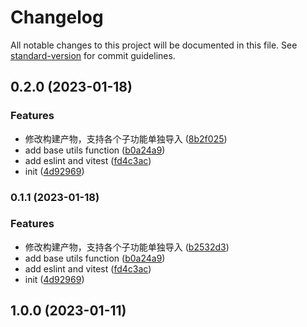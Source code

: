 # Changelog

All notable changes to this project will be documented in this file. See [standard-version](https://github.com/conventional-changelog/standard-version) for commit guidelines.

## 0.2.0 (2023-01-18)


### Features

* 修改构建产物，支持各个子功能单独导入 ([8b2f025](https://github.com/He110te4m/utils/commit/8b2f02527b6abe633d689f408e32e42be9deffc8))
* add base utils function ([b0a24a9](https://github.com/He110te4m/utils/commit/b0a24a93ce23812647a84aa251b63b0517f03dc4))
* add eslint and vitest ([fd4c3ac](https://github.com/He110te4m/utils/commit/fd4c3ac7e0839a0369679d72f1e9682e2f048969))
* init ([4d92969](https://github.com/He110te4m/utils/commit/4d9296983fc66a217044159114368a0d017c6c03))

### 0.1.1 (2023-01-18)


### Features

* 修改构建产物，支持各个子功能单独导入 ([b2532d3](https://github.com/He110te4m/utils/commit/b2532d319fbb5d19070c01cc5bc48c59d7ea197e))
* add base utils function ([b0a24a9](https://github.com/He110te4m/utils/commit/b0a24a93ce23812647a84aa251b63b0517f03dc4))
* add eslint and vitest ([fd4c3ac](https://github.com/He110te4m/utils/commit/fd4c3ac7e0839a0369679d72f1e9682e2f048969))
* init ([4d92969](https://github.com/He110te4m/utils/commit/4d9296983fc66a217044159114368a0d017c6c03))

## 1.0.0 (2023-01-11)
